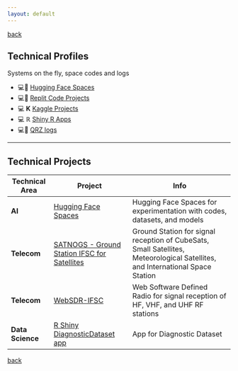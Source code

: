 ```yaml
---
layout: default
---
```

[back](./)

## Technical Profiles
Systems on the fly, space codes and logs

* 💻🤗 [Hugging Face Spaces](https://huggingface.co/rmayormartins)
* 💻👾 [Replit Code Projects](https://replit.com/@rmayormartins)
* 💻 **K** [Kaggle Projects](https://www.kaggle.com/rmayormartins)
* 💻 ℝ [Shiny R Apps](https://rmayormartins.shinyapps.io/DiagnosticDataset/)
* 💻📡 [QRZ logs](https://www.qrz.com/db/PU4MAY)

---
## Technical Projects

| Technical Area  | Project  | Info  |
|----------------|----------|-----------------------------------------------------------------------------------------------|
| **AI**        | [Hugging Face Spaces](https://huggingface.co/rmayormartins) | Hugging Face Spaces for experimentation with codes, datasets, and models |
| **Telecom**   | [SATNOGS - Ground Station IFSC for Satellites](https://network.satnogs.org/stations/389/) | Ground Station for signal reception of CubeSats, Small Satellites, Meteorological Satellites, and International Space Station |
| **Telecom**   | [WebSDR-IFSC](https://sdr.sj.ifsc.edu.br/) | Web Software Defined Radio for signal reception of HF, VHF, and UHF RF stations |
| **Data Science** | [R Shiny DiagnosticDataset app](https://rmayormartins.shinyapps.io/DiagnosticDataset/) | App for Diagnostic Dataset |


[back](./)
